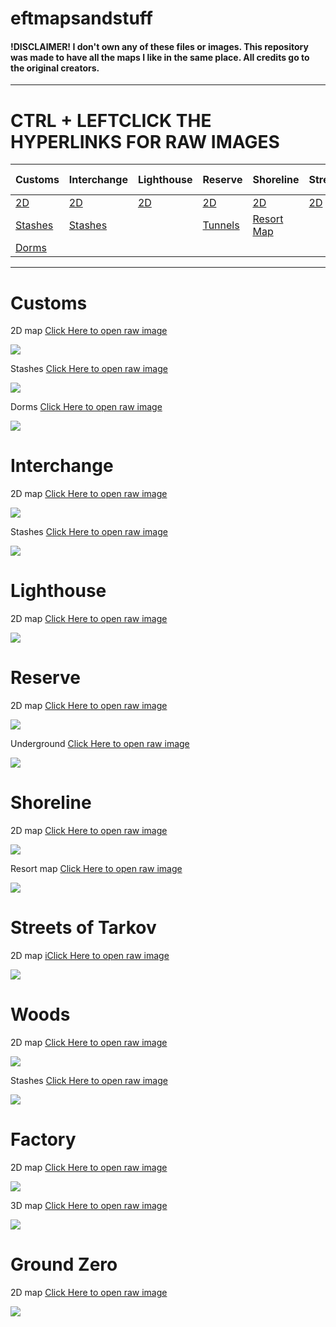 #  eftmapsandstuff
#### !DISCLAIMER! I don't own any of these files or images. This repository was made to have all the maps I like in the same place. All credits go to the original creators.
-------------

# CTRL + LEFTCLICK THE HYPERLINKS FOR RAW IMAGES 

| Customs  | Interchange  | Lighthouse  | Reserve | Shoreline  | Streets   | Woods   | Factory   | Ground Zero  |
|---|---|---|---|---|---|---|---|---|
| [2D ](https://i.imgur.com/GKEMRCX.jpeg)  | [2D ](https://i.imgur.com/ywdvRJ0.jpeg)   | [2D](https://i.imgur.com/76wkAna.png)  | [2D](https://i.imgur.com/ypyEVUH.png)  | [2D](https://i.imgur.com/wcosxHI.png)  | [2D](https://.imgur.com/lRqT824.png)  | [2D](https://i.imgur.com/3dJX6Rx.jpeg)  | [2D](https://i.imgur.com/RyBkVmv.jpeg)  | [2D](https://i.imgur.com/SUuqNkU.jpeg)  |
| [Stashes](https://i.imgur.com/BeIhbLu.jpeg)   | [Stashes](https://i.imgur.com/G0Sqm9Y.jpeg)   |   | [Tunnels](https://i.imgur.com/10cx2om.png)  | [Resort Map](https://i.imgur.com/HOWA0q0.png)  |   | [Stashes](https://i.imgur.com/gndnLyq.png)    |  [3D](https://i.imgur.com/iJBqZUk.jpeg)  |   |
| [Dorms](https://i.imgur.com/vrUTtPd.jpeg)   |   |   |   |   |   |   |   |   |


-------------

# Customs

2D map [Click Here to open raw image](https://i.imgur.com/GKEMRCX.jpeg)

![](https://i.imgur.com/GKEMRCX.jpeg)

Stashes [Click Here to open raw image](https://i.imgur.com/BeIhbLu.jpeg)

![](https://i.imgur.com/BeIhbLu.jpeg)

Dorms [Click Here to open raw image](https://i.imgur.com/vrUTtPd.jpeg)

![](https://i.imgur.com/vrUTtPd.jpeg)

# Interchange

2D map [Click Here to open raw image](https://i.imgur.com/ywdvRJ0.jpeg)

![](https://i.imgur.com/ywdvRJ0.jpeg)

Stashes [Click Here to open raw image](https://i.imgur.com/G0Sqm9Y.jpeg)

![](https://i.imgur.com/G0Sqm9Y.jpeg)

# Lighthouse

2D map [Click Here to open raw image](https://i.imgur.com/76wkAna.png)

![](https://i.imgur.com/76wkAna.png)


# Reserve

2D map [Click Here to open raw image](https://i.imgur.com/ypyEVUH.png)

![](https://i.imgur.com/ypyEVUH.png)

Underground [Click Here to open raw image](https://i.imgur.com/10cx2om.png)

![](https://i.imgur.com/10cx2om.png)

# Shoreline

2D map [Click Here to open raw image](https://i.imgur.com/wcosxHI.png)

![](https://i.imgur.com/wcosxHI.png)

Resort map [Click Here to open raw image](https://i.imgur.com/HOWA0q0.png)

![](https://i.imgur.com/HOWA0q0.png)

# Streets of Tarkov

2D map [iClick Here to open raw image](https://.imgur.com/lRqT824.png)

![](https://i.imgur.com/lRqT824.png)

# Woods

2D map [Click Here to open raw image](https://i.imgur.com/3dJX6Rx.jpeg)

![](https://i.imgur.com/3dJX6Rx.jpeg)

Stashes [Click Here to open raw image](https://i.imgur.com/gndnLyq.png)

![](https://i.imgur.com/gndnLyq.png)

# Factory

2D map [Click Here to open raw image](https://i.imgur.com/RyBkVmv.jpeg)

![](https://i.imgur.com/RyBkVmv.jpeg)

3D map [Click Here to open raw image](https://i.imgur.com/iJBqZUk.jpeg)

![](https://i.imgur.com/iJBqZUk.jpeg)

# Ground Zero

2D map [Click Here to open raw image](https://i.imgur.com/SUuqNkU.jpeg)

![](https://i.imgur.com/SUuqNkU.jpeg)




